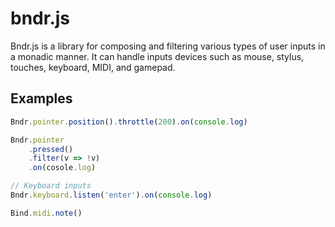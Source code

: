 # bndr.js

Bndr.js is a library for composing and filtering various types of user inputs in a monadic manner. It can handle inputs devices such as mouse, stylus, touches, keyboard, MIDI, and gamepad.

## Examples

```js
Bndr.pointer.position().throttle(200).on(console.log)

Bndr.pointer
	.pressed()
	.filter(v => !v)
	.on(cosole.log)

// Keyboard inputs
Bndr.keyboard.listen('enter').on(console.log)

Bind.midi.note()
```
